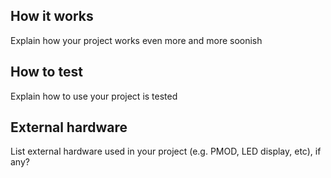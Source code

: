 <!---

This file is used to generate your project datasheet. Please fill in the information below and delete any unused
sections.

You can also include images in this folder and reference them in the markdown. Each image must be less than
512 kb in size, and the combined size of all images must be less than 1 MB.
-->

## How it works

Explain how your project works even more and more soonish

## How to test

Explain how to use your project is tested

## External hardware

List external hardware used in your project (e.g. PMOD, LED display, etc), if any?
